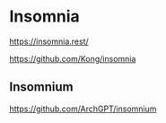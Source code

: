 # Insomnia

<https://insomnia.rest/>

<https://github.com/Kong/insomnia>

## Insomnium

<https://github.com/ArchGPT/insomnium>

